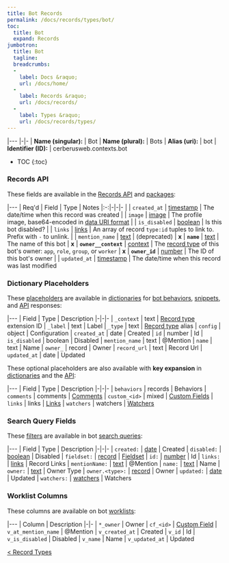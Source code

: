 ```yaml
---
title: Bot Records
permalink: /docs/records/types/bot/
toc:
  title: Bot
  expand: Records
jumbotron:
  title: Bot
  tagline: 
  breadcrumbs:
  -
    label: Docs &raquo;
    url: /docs/home/
  -
    label: Records &raquo;
    url: /docs/records/
  -
    label: Types &raquo;
    url: /docs/records/types/
---
```


|---
|-|-
| **Name (singular):** | Bot
| **Name (plural):** | Bots
| **Alias (uri):** | bot
| **Identifier (ID):** | cerberusweb.contexts.bot

* TOC
{:toc}

### Records API

These fields are available in the [Records API](/docs/api/endpoints/records/) and [packages](/docs/packages/):

|---
| Req'd | Field | Type | Notes
|:-:|-|-|-
|   | `created_at` | [timestamp](/docs/records/fields/types/timestamp/) | The date/time when this record was created 
|   | `image` | [image](/docs/records/fields/types/image/) | The profile image, base64-encoded in [data URI format](https://en.wikipedia.org/wiki/Data_URI_scheme) 
|   | `is_disabled` | [boolean](/docs/records/fields/types/boolean/) | Is this bot disabled? 
|   | `links` | [links](/docs/records/fields/types/links/) | An array of record `type:id` tuples to link to. Prefix with `-` to unlink. 
|   | `mention_name` | [text](/docs/records/fields/types/text/) | (deprecated) 
| **x** | **`name`** | [text](/docs/records/fields/types/text/) | The name of this bot 
| **x** | **`owner__context`** | [context](/docs/records/fields/types/context/) | The [record type](/docs/records/types/) of this bot's owner: `app`, `role`, `group`, or `worker` 
| **x** | **`owner_id`** | [number](/docs/records/fields/types/number/) | The ID of this bot's owner 
|   | `updated_at` | [timestamp](/docs/records/fields/types/timestamp/) | The date/time when this record was last modified 

### Dictionary Placeholders

These [placeholders](/docs/bots/scripting/placeholders/) are available in [dictionaries](/docs/bots/behaviors/dictionaries/) for [bot behaviors](/docs/bots/behaviors/), [snippets](/docs/snippets/), and [API](/docs/api/) responses:

|---
| Field | Type | Description
|-|-|-
| `_context` | text | [Record type](/docs/records/types/) extension ID
| `_label` | text | Label
| `_type` | text | [Record type](/docs/records/types/) alias
| `config` | object | Configuration
| `created_at` | date | Created
| `id` | number | Id
| `is_disabled` | boolean | Disabled
| `mention_name` | text | @Mention
| `name` | text | Name
| `owner_` | record | Owner
| `record_url` | text | Record Url
| `updated_at` | date | Updated

These optional placeholders are also available with **key expansion** in [dictionaries](/docs/bots/behaviors/dictionaries/key-expansion/) and the [API](/docs/api/responses/#expanding-keys-in-api-requests):

|---
| Field | Type | Description
|-|-|-
| `behaviors` | records | Behaviors
| `comments` | comments | [Comments](/docs/bots/behaviors/dictionaries/key-expansion/#comments)
| `custom_<id>` | mixed | [Custom Fields](/docs/bots/behaviors/dictionaries/key-expansion/#custom-fields)
| `links` | links | [Links](/docs/bots/behaviors/dictionaries/key-expansion/#links)
| `watchers` | watchers | [Watchers](/docs/bots/behaviors/dictionaries/key-expansion/#watchers)
	
### Search Query Fields

These [filters](/docs/search/filters/) are available in bot [search queries](/docs/search/):

|---
| Field | Type | Description
|-|-|-
| `created:` | [date](/docs/search/filters/dates/) | Created
| `disabled:` | [boolean](/docs/search/filters/booleans/) | Disabled
| `fieldset:` | [record](/docs/search/deep-search/) | [Fieldset](/docs/records/types/custom_fieldset/)
| `id:` | [number](/docs/search/filters/numbers/) | Id
| `links:` | [links](/docs/search/filters/links/) | Record Links
| `mentionName:` | [text](/docs/search/filters/text/) | @Mention
| `name:` | [text](/docs/search/filters/text/) | Name
| `owner:` | [text](/docs/search/filters/text/) | Owner Type
| `owner.<type>:` | [record](/docs/search/deep-search/) | Owner
| `updated:` | [date](/docs/search/filters/dates/) | Updated
| `watchers:` | [watchers](/docs/search/filters/watchers/) | Watchers
	
### Worklist Columns

These columns are available on bot [worklists](/docs/worklists/):

|---
| Column | Description
|-|-
| `*_owner` | Owner
| `cf_<id>` | [Custom Field](/docs/records/types/custom_field/)
| `v_at_mention_name` | @Mention
| `v_created_at` | Created
| `v_id` | Id
| `v_is_disabled` | Disabled
| `v_name` | Name
| `v_updated_at` | Updated

<div class="section-nav">
	<div class="left">
		<a href="/docs/records/types/" class="prev">&lt; Record Types</a>
	</div>
	<div class="right align-right">
	</div>
</div>
<div class="clear"></div>